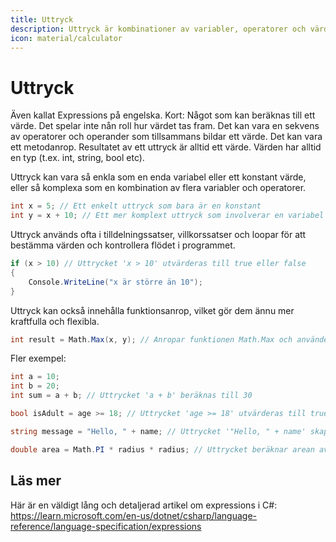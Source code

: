 ```yaml
---
title: Uttryck
description: Uttryck är kombinationer av variabler, operatorer och värden som beräknas till ett värde.
icon: material/calculator
---
```


# Uttryck

Även kallat Expressions på engelska. Kort: Något som kan beräknas till ett värde. Det spelar inte nån roll hur värdet tas fram. Det kan vara en sekvens av operatorer och operander som tillsammans bildar ett värde. Det kan vara ett metodanrop. Resultatet av ett uttryck är alltid ett värde. Värden har alltid en typ (t.ex. int, string, bool etc).

Uttryck kan vara så enkla som en enda variabel eller ett konstant värde, eller så komplexa som en kombination av flera variabler och operatorer.

```csharp
int x = 5; // Ett enkelt uttryck som bara är en konstant
int y = x + 10; // Ett mer komplext uttryck som involverar en variabel och en operator
```

Uttryck används ofta i tilldelningssatser, villkorssatser och loopar för att bestämma värden och kontrollera flödet i programmet.

```csharp
if (x > 10) // Uttrycket 'x > 10' utvärderas till true eller false
{
    Console.WriteLine("x är större än 10");
}
```

Uttryck kan också innehålla funktionsanrop, vilket gör dem ännu mer kraftfulla och flexibla.

```csharp
int result = Math.Max(x, y); // Anropar funktionen Math.Max och använder dess returvärde i ett uttryck
```

Fler exempel:

```csharp
int a = 10;
int b = 20;
int sum = a + b; // Uttrycket 'a + b' beräknas till 30  

bool isAdult = age >= 18; // Uttrycket 'age >= 18' utvärderas till true eller false  

string message = "Hello, " + name; // Uttrycket '"Hello, " + name' skapar en ny sträng  

double area = Math.PI * radius * radius; // Uttrycket beräknar arean av en cirkel
```

## Läs mer 

Här är en väldigt lång och detaljerad artikel om expressions i C#: <https://learn.microsoft.com/en-us/dotnet/csharp/language-reference/language-specification/expressions>